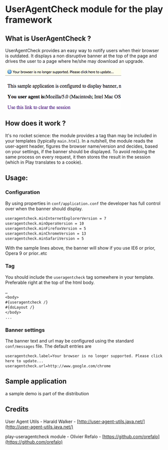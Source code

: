 # UserAgentCheck module for the play framework

## What is UserAgentCheck ?

UserAgentCheck provides an easy way to notify users when their browser is outdated. It displays a non disruptive banner at the top of the page and drives the user to a page where he/she may download an upgrade.

![screenshot](screenshot.gif "Screenshot")


## How does it work ?

It's no rocket science: the module provides a tag than may be included in your templates (typically `main.html`). In a nutshell, the module reads the user-agent header, figures the browser name/version and decides, based on your settings, if the banner should be displayed. To avoid redoing the same process on every request, it then stores the result in the session (which in Play translates to a cookie).

## Usage:

### Configuration

By using properties in `conf/application.conf` the developer has full control over when the banner should display.

    useragentcheck.minInternetExplorerVersion = 7
    useragentcheck.minOperaVersion = 10
    useragentcheck.minFirefoxVersion = 5
    useragentcheck.minChromeVersion = 13
    useragentcheck.minSafariVersion = 5

With the sample lines above, the banner will show if you use IE6 or prior, Opera 9 or prior..etc

### Tag

You should include the `useragentcheck` tag somewhere in your template. Preferable right at the top of the html body.

    …    
    <body>
    #{useragentcheck /}
    #{doLayout /}
    </body>
    ...

### Banner settings

The banner text and url may be configured using the standard `conf/messages` file. The default entries are

    useragentcheck.label=Your browser is no longer supported. Please click here to update...
    useragentcheck.url=http://www.google.com/chrome


## Sample application

a sample demo is part of the distribution

## Credits

User Agent Utils - Harald Walker - [http://user-agent-utils.java.net/](http://user-agent-utils.java.net/)

play-useragentcheck module - Olivier Refalo - [https://github.com/orefalo](https://github.com/orefalo)
